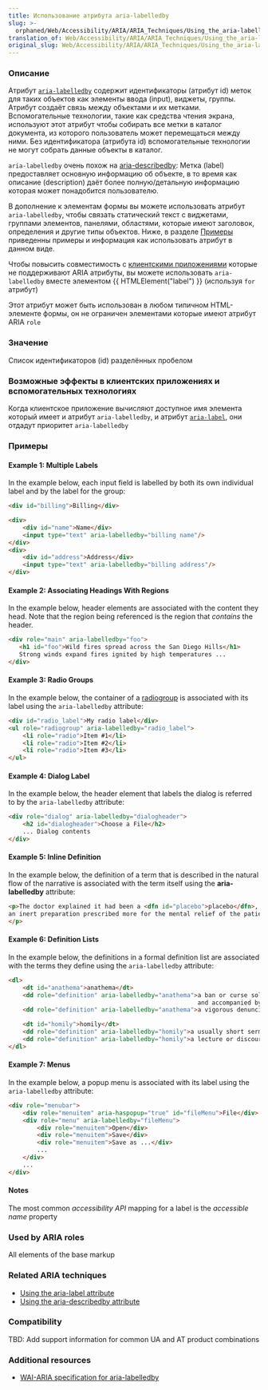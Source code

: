 ```yaml
---
title: Использование атрибута aria-labelledby
slug: >-
  orphaned/Web/Accessibility/ARIA/ARIA_Techniques/Using_the_aria-labelledby_attribute
translation_of: Web/Accessibility/ARIA/ARIA_Techniques/Using_the_aria-labelledby_attribute
original_slug: Web/Accessibility/ARIA/ARIA_Techniques/Using_the_aria-labelledby_attribute
---
```


### Описание

Атрибут [`aria-labelledby`](https://www.w3.org/TR/wai-aria/#aria-labelledby) содержит идентификаторы (атрибут id) меток для таких объектов как элементы ввода (input), виджеты, группы. Атрибут создаёт связь между объектами и их метками. Вспомогательные технологии, такие как средства чтения экрана, используют этот атрибут чтобы собирать все метки в каталог документа, из которого пользователь может перемещаться между ними. Без идентификатора (атрибута id) вспомогательные технологии не могут собрать данные объекты в каталог.

`aria-labelledby` очень похож на [aria-describedby](/en/Accessibility/ARIA/ARIA_Techniques/Using_the_aria-describedby_attribute "en/Accessibility/ARIA/ARIA_Techniques/Using_the_aria-describedby_attribute"): Метка (label) предоставляет основную информацию об объекте, в то время как описание (description) даёт более полную/детальную информацию которая может понадобится пользователю.

В дополнение к элементам формы вы можете использовать атрибут `aria-labelledby`, чтобы связать статический текст с виджетами, группами элементов, панелями, областями, которые имеют заголовок, определения и другие типы объектов. Ниже, в разделе [Примеры](#примеры) приведенны примеры и информация как использовать атрибут в данном виде.

Чтобы повысить совместимость с [клиентскими приложениями](https://ru.wikipedia.org/wiki/User_agent) которые не поддерживают ARIA атрибуты, вы можете использовать `aria-labelledby` вместе элементом {{ HTMLElement("label") }} (используя `for` атрибут)

Этот атрибут может быть использован в любом типичном HTML-элементе формы, он не ограничен элементами которые имеют атрибут ARIA `role`

### Значение

Список идентификаторов (id) разделённых пробелом

### Возможные эффекты в клиентских приложениях и вспомогательных технологиях

Когда клиентское приложение вычисляют доступное имя элемента который имеет и атрибут `aria-labelledby`, и атрибут [`aria-label`](https://developer.mozilla.org/ru/docs/Web/Accessibility/ARIA/ARIA_Techniques/Using_the_aria-label_attribute), они отдадут приоритет `aria-labelledby`

### Примеры

#### Example 1: Multiple Labels

In the example below, each input field is labelled by both its own individual label and by the label for the group:

```html
<div id="billing">Billing</div>

<div>
    <div id="name">Name</div>
    <input type="text" aria-labelledby="billing name"/>
</div>
<div>
    <div id="address">Address</div>
    <input type="text" aria-labelledby="billing address"/>
</div>
```

#### Example 2: Associating Headings With Regions

In the example below, header elements are associated with the content they head. Note that the region being referenced is the region that _contains_ the header.

```html
<div role="main" aria-labelledby="foo">
   <h1 id="foo">Wild fires spread across the San Diego Hills</h1>
   Strong winds expand fires ignited by high temperatures ...
</div>
```

#### Example 3: Radio Groups

In the example below, the container of a [radiogroup](/ru/docs/Web/Accessibility/ARIA/ARIA_Techniques/Using_the_radio_role "Using the radio role") is associated with its label using the `aria-labelledby` attribute:

```html
<div id="radio_label">My radio label</div>
<ul role="radiogroup" aria-labelledby="radio_label">
    <li role="radio">Item #1</li>
    <li role="radio">Item #2</li>
    <li role="radio">Item #3</li>
</ul>
```

#### Example 4: Dialog Label

In the example below, the header element that labels the dialog is referred to by the `aria-labelledby` attribute:

```html
<div role="dialog" aria-labelledby="dialogheader">
    <h2 id="dialogheader">Choose a File</h2>
    ... Dialog contents
</div>
```

#### Example 5: Inline Definition

In the example below, the definition of a term that is described in the natural flow of the narrative is associated with the term itself using the **aria-labelledby** attribute:

```html
<p>The doctor explained it had been a <dfn id="placebo">placebo</dfn>, or <span role="definition" aria-labelledby="placebo">
an inert preparation prescribed more for the mental relief of the patient than for its actual effect on a disorder.</span>
</p>
```

#### Example 6: Definition Lists

In the example below, the definitions in a formal definition list are associated with the terms they define using the `aria-labelledby` attribute:

```html
<dl>
    <dt id="anathema">anathema</dt>
    <dd role="definition" aria-labelledby="anathema">a ban or curse solemnly pronounced by ecclesiastical authority
                                                     and accompanied by excommunication</dd>
    <dd role="definition" aria-labelledby="anathema">a vigorous denunciation : cursor</dd>

    <dt id="homily">homily</dt>
    <dd role="definition" aria-labelledby="homily">a usually short sermon</dd>
    <dd role="definition" aria-labelledby="homily">a lecture or discourse on or of a moral theme</dd>
</dl>
```

#### Example 7: Menus

In the example below, a popup menu is associated with its label using the `aria-labelledby` attribute:

```html
<div role="menubar">
    <div role="menuitem" aria-haspopup="true" id="fileMenu">File</div>
    <div role="menu" aria-labelledby="fileMenu">
        <div role="menuitem">Open</div>
        <div role="menuitem">Save</div>
        <div role="menuitem">Save as ...</div>
        ...
    </div>
    ...
</div>
```

#### Notes

The most common _accessibility API_ mapping for a label is the _accessible name_ property

### Used by ARIA roles

All elements of the base markup

### Related ARIA techniques

- [Using the aria-label attribute](/en/Accessibility/ARIA/ARIA_Techniques/Using_the_aria-label_attribute "en/Accessibility/ARIA/ARIA_Techniques/Using_the_aria-label_attribute")
- [Using the aria-describedby attribute](/en/Accessibility/ARIA/ARIA_Techniques/Using_the_aria-describedby_attribute "en/Accessibility/ARIA/ARIA_Techniques/Using_the_aria-describedby_attribute")

### Compatibility

TBD: Add support information for common UA and AT product combinations

### Additional resources

- [WAI-ARIA specification for aria-labelledby](https://www.w3.org/TR/wai-aria/#aria-labelledby)
